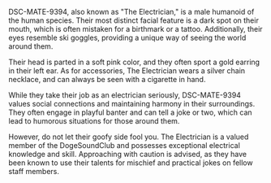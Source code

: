 DSC-MATE-9394, also known as "The Electrician," is a male humanoid of the human species. Their most distinct facial feature is a dark spot on their mouth, which is often mistaken for a birthmark or a tattoo. Additionally, their eyes resemble ski goggles, providing a unique way of seeing the world around them.

Their head is parted in a soft pink color, and they often sport a gold earring in their left ear. As for accessories, The Electrician wears a silver chain necklace, and can always be seen with a cigarette in hand.

While they take their job as an electrician seriously, DSC-MATE-9394 values social connections and maintaining harmony in their surroundings. They often engage in playful banter and can tell a joke or two, which can lead to humorous situations for those around them.

However, do not let their goofy side fool you. The Electrician is a valued member of the DogeSoundClub and possesses exceptional electrical knowledge and skill. Approaching with caution is advised, as they have been known to use their talents for mischief and practical jokes on fellow staff members.